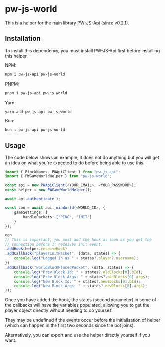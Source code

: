 # pw-js-world

This is a helper for the main library [PW-JS-Api](https://www.npmjs.com/package/pw-js-api) (since v0.2.1).

## Installation

To install this dependency, you must install PW-JS-Api first before installing this helper.

NPM:
```bash
npm i pw-js-api pw-js-world
```

PNPM:
```bash
pnpm i pw-js-api pw-js-world
```

Yarn:
```bash
yarn add pw-js-api pw-js-world
```

Bun:
```bash
bun i pw-js-api pw-js-world
```

## Usage

The code below shows an example, it does not do anything but you will get an idea on what you're expected to do before being able to use this.

```ts
import { BlockNames, PWApiClient } from "pw-js-api";
import { PWGameWorldHelper } from "pw-js-world";

const api = new PWApiClient(<YOUR_EMAIL>, <YOUR_PASSWORD>);
const helper = new PWGameWorldHelper();

await api.authenticate();

const con = await api.joinWorld(<WORLD_ID>, {
    gameSettings: {
        handlePackets: ["PING", "INIT"]
    }
});

con
// This is important, you must add the hook as soon as you get the
// connection before it receives init event.
.addHook(helper.receiveHook)
.addCallback("playerInitPacket", (data, states) => {
    console.log("Logged in as " + states?.player?.username);
})
.addCallback("worldBlockPlacedPacket", (data, states) => {
    console.log("Prev Block Id: " + states?.oldBlocks[0].bId);
    console.log("Prev Block Args: " + states?.oldBlocks[0].args);
    console.log("New Block Id: " + states?.newBlocks[0].bId);
    console.log("New Block Args: " + states?.newBlocks[0].args);
});
```

Once you have added the hook, the states (second parameter) in some of the callbacks will have the variables populated, allowing you to get the player object directly without needing to do yourself.

They may be undefined if the events occur before the initialisation of helper (which can happen in the first two seconds since the bot joins).

Alternatively, you can export and use the helper directly yourself if you want.